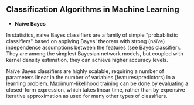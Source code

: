 ## Classification Algorithms in Machine Learning


- __Naive Bayes__

In statistics, naive Bayes classifiers are a family of simple "probabilistic classifiers" based on applying Bayes' theorem with strong (naïve) independence assumptions between the features (see Bayes classifier). They are among the simplest Bayesian network models, but coupled with kernel density estimation, they can achieve higher accuracy levels.

Naïve Bayes classifiers are highly scalable, requiring a number of parameters linear in the number of variables (features/predictors) in a learning problem. Maximum-likelihood training can be done by evaluating a closed-form expression, which takes linear time, rather than by expensive iterative approximation as used for many other types of classifiers.

